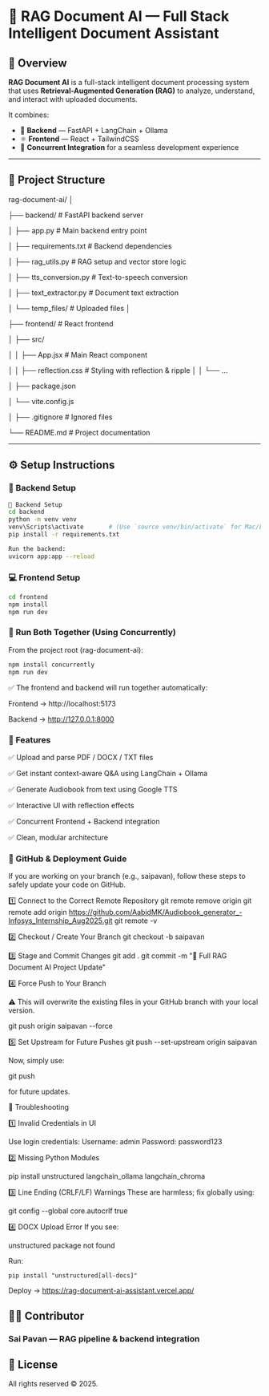 # 🧠 RAG Document AI — Full Stack Intelligent Document Assistant

## 📘 Overview
**RAG Document AI** is a full-stack intelligent document processing system that uses **Retrieval-Augmented Generation (RAG)** to analyze, understand, and interact with uploaded documents.

It combines:
- 🧩 **Backend** — FastAPI + LangChain + Ollama  
- ⚛️ **Frontend** — React + TailwindCSS  
- 🔄 **Concurrent Integration** for a seamless development experience

---

## 📂 Project Structure

rag-document-ai/
│

├── backend/ # FastAPI backend server

│ ├── app.py # Main backend entry point

│ ├── requirements.txt # Backend dependencies

│ ├── rag_utils.py # RAG setup and vector store logic

│ ├── tts_conversion.py # Text-to-speech conversion

│ ├── text_extractor.py # Document text extraction

│ └── temp_files/ # Uploaded files
│

├── frontend/ # React frontend

│ ├── src/

│ │ ├── App.jsx # Main React component

│ │ ├── reflection.css # Styling with reflection & ripple
│ │ └── ...

│ ├── package.json

│ └── vite.config.js

│
├── .gitignore # Ignored files

└── README.md # Project documentation


---

## ⚙️ Setup Instructions

### 🔧 Backend Setup

```bash
🔧 Backend Setup
cd backend
python -m venv venv
venv\Scripts\activate       # (Use `source venv/bin/activate` for Mac/Linux)
pip install -r requirements.txt

Run the backend:
uvicorn app:app --reload
```

### 💻 Frontend Setup
```bash
cd frontend
npm install
npm run dev
```

### 🔁 Run Both Together (Using Concurrently)

From the project root (rag-document-ai):
```bash
npm install concurrently
npm run dev
```


✅ The frontend and backend will run together automatically:

Frontend → http://localhost:5173

Backend → http://127.0.0.1:8000

### 🧩 Features

✅ Upload and parse PDF / DOCX / TXT files

✅ Get instant context-aware Q&A using LangChain + Ollama

✅ Generate Audiobook from text using Google TTS

✅ Interactive UI with reflection effects

✅ Concurrent Frontend + Backend integration

✅ Clean, modular architecture

### 🚀 GitHub & Deployment Guide

If you are working on your branch (e.g., saipavan), follow these steps to safely update your code on GitHub.

1️⃣ Connect to the Correct Remote Repository
git remote remove origin
git remote add origin https://github.com/AabidMK/Audiobook_generator_-Infosys_Internship_Aug2025.git
git remote -v

2️⃣ Checkout / Create Your Branch
git checkout -b saipavan

3️⃣ Stage and Commit Changes
git add .
git commit -m "🧠 Full RAG Document AI Project Update"

4️⃣ Force Push to Your Branch

⚠️ This will overwrite the existing files in your GitHub branch with your local version.

git push origin saipavan --force

5️⃣ Set Upstream for Future Pushes
git push --set-upstream origin saipavan


Now, simply use:

git push


for future updates.

🧰 Troubleshooting

1️⃣ Invalid Credentials in UI

Use login credentials:
Username: admin
Password: password123

2️⃣ Missing Python Modules

pip install unstructured langchain_ollama langchain_chroma


3️⃣ Line Ending (CRLF/LF) Warnings
These are harmless; fix globally using:

git config --global core.autocrlf true


4️⃣ DOCX Upload Error
If you see:

unstructured package not found


Run:
```
pip install "unstructured[all-docs]"
```
Deploy -> https://rag-document-ai-assistant.vercel.app/

## 🧑‍💻 Contributor

### Sai Pavan — RAG pipeline & backend integration

## 🏁 License
All rights reserved © 2025.





